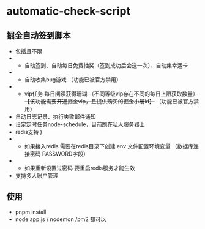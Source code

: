 # automatic-check-script

## 掘金自动签到脚本

* 包括且不限
* -  自动签到、自动每日免费抽奖（签到成功后会送一次）、自动集幸运卡
* - ~~自动收集bug游戏~~ （功能已被官方禁用）
* -  ~~vip任务 每日阅读获得珊瑚 （不同等级vip存在不同的每日上限获取数量）【该功能需要开通掘金vip，且提供购买的掘金小册id】~~ （功能已被官方禁用）
* 自动日志记录、执行失败邮件通知
* 设定定时任务node-schedule，目前跑在私人服务器上 
* redis支持 )
* - 如果接入redis 需要在redis目录下创建.env 文件配置环境变量 （数据库连接密码 PASSWORD字段）
* - 如果重新设置过密码 要重启redis服务才能生效
* 支持多人账户管理 


## 使用
* pnpm install 
* node app.js / nodemon /pm2 都可以
